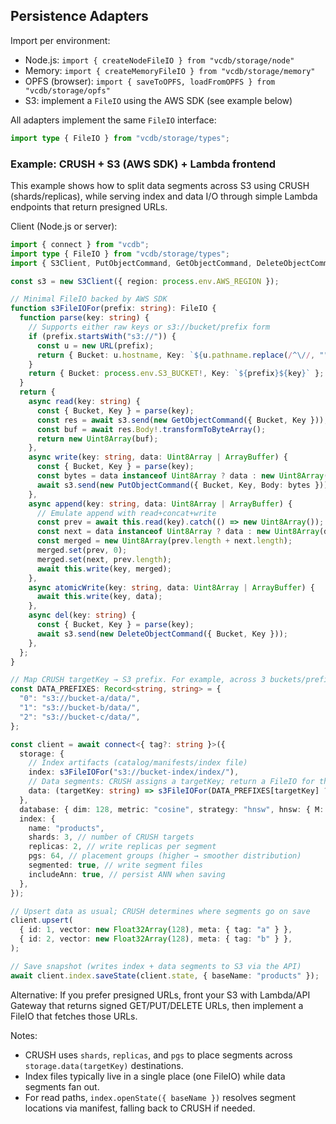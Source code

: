 ## Persistence Adapters

Import per environment:

- Node.js: `import { createNodeFileIO } from "vcdb/storage/node"`
- Memory: `import { createMemoryFileIO } from "vcdb/storage/memory"`
- OPFS (browser): `import { saveToOPFS, loadFromOPFS } from "vcdb/storage/opfs"`
- S3: implement a `FileIO` using the AWS SDK (see example below)

All adapters implement the same `FileIO` interface:

```ts
import type { FileIO } from "vcdb/storage/types";
```

### Example: CRUSH + S3 (AWS SDK) + Lambda frontend

This example shows how to split data segments across S3 using CRUSH (shards/replicas), while serving index and data I/O through simple Lambda endpoints that return presigned URLs.

Client (Node.js or server):

```ts
import { connect } from "vcdb";
import type { FileIO } from "vcdb/storage/types";
import { S3Client, PutObjectCommand, GetObjectCommand, DeleteObjectCommand } from "@aws-sdk/client-s3";

const s3 = new S3Client({ region: process.env.AWS_REGION });

// Minimal FileIO backed by AWS SDK
function s3FileIOFor(prefix: string): FileIO {
  function parse(key: string) {
    // Supports either raw keys or s3://bucket/prefix form
    if (prefix.startsWith("s3://")) {
      const u = new URL(prefix);
      return { Bucket: u.hostname, Key: `${u.pathname.replace(/^\//, "")}${key}` };
    }
    return { Bucket: process.env.S3_BUCKET!, Key: `${prefix}${key}` };
  }
  return {
    async read(key: string) {
      const { Bucket, Key } = parse(key);
      const res = await s3.send(new GetObjectCommand({ Bucket, Key }));
      const buf = await res.Body!.transformToByteArray();
      return new Uint8Array(buf);
    },
    async write(key: string, data: Uint8Array | ArrayBuffer) {
      const { Bucket, Key } = parse(key);
      const bytes = data instanceof Uint8Array ? data : new Uint8Array(data);
      await s3.send(new PutObjectCommand({ Bucket, Key, Body: bytes }));
    },
    async append(key: string, data: Uint8Array | ArrayBuffer) {
      // Emulate append with read+concat+write
      const prev = await this.read(key).catch(() => new Uint8Array());
      const next = data instanceof Uint8Array ? data : new Uint8Array(data);
      const merged = new Uint8Array(prev.length + next.length);
      merged.set(prev, 0);
      merged.set(next, prev.length);
      await this.write(key, merged);
    },
    async atomicWrite(key: string, data: Uint8Array | ArrayBuffer) {
      await this.write(key, data);
    },
    async del(key: string) {
      const { Bucket, Key } = parse(key);
      await s3.send(new DeleteObjectCommand({ Bucket, Key }));
    },
  };
}

// Map CRUSH targetKey → S3 prefix. For example, across 3 buckets/prefixes.
const DATA_PREFIXES: Record<string, string> = {
  "0": "s3://bucket-a/data/",
  "1": "s3://bucket-b/data/",
  "2": "s3://bucket-c/data/",
};

const client = await connect<{ tag?: string }>({
  storage: {
    // Index artifacts (catalog/manifests/index file)
    index: s3FileIOFor("s3://bucket-index/index/"),
    // Data segments: CRUSH assigns a targetKey; return a FileIO for that location
    data: (targetKey: string) => s3FileIOFor(DATA_PREFIXES[targetKey] ?? DATA_PREFIXES["0"]),
  },
  database: { dim: 128, metric: "cosine", strategy: "hnsw", hnsw: { M: 16, efSearch: 50 } },
  index: {
    name: "products",
    shards: 3, // number of CRUSH targets
    replicas: 2, // write replicas per segment
    pgs: 64, // placement groups (higher → smoother distribution)
    segmented: true, // write segment files
    includeAnn: true, // persist ANN when saving
  },
});

// Upsert data as usual; CRUSH determines where segments go on save
client.upsert(
  { id: 1, vector: new Float32Array(128), meta: { tag: "a" } },
  { id: 2, vector: new Float32Array(128), meta: { tag: "b" } },
);

// Save snapshot (writes index + data segments to S3 via the API)
await client.index.saveState(client.state, { baseName: "products" });
```

Alternative: If you prefer presigned URLs, front your S3 with Lambda/API Gateway that returns signed GET/PUT/DELETE URLs, then implement a FileIO that fetches those URLs.

Notes:

- CRUSH uses `shards`, `replicas`, and `pgs` to place segments across `storage.data(targetKey)` destinations.
- Index files typically live in a single place (one FileIO) while data segments fan out.
- For read paths, `index.openState({ baseName })` resolves segment locations via manifest, falling back to CRUSH if needed.
